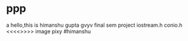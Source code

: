 # ppp
a
hello,this is himanshu gupta
gvyv
final sem project 
<include> iostream.h
  <include> conio.h
<<<<>>>>
image pixy
    #himanshu
